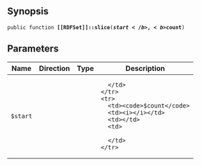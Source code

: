 ## Synopsis

<code>public function <b>[[RDFSet]]::slice</b>(<b>$start</b>, <b>$count</b>)</code>

## Parameters

<table>
  <thead>
    <tr>
      <th>Name</th>
      <th>Direction</th>
      <th>Type</th>
      <th>Description</th>
    </tr>
  </thead>
  <tbody>
    <tr>
      <td><code>$start</code>
      <td><i></i></td>
      <td></td>
      <td>

      </td>
    </tr>
    <tr>
      <td><code>$count</code>
      <td><i></i></td>
      <td></td>
      <td>

      </td>
    </tr>
  </tbody>
</table>

